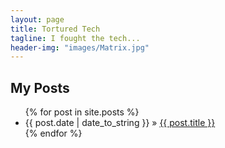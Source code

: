 ```yaml
---
layout: page
title: Tortured Tech
tagline: I fought the tech...
header-img: "images/Matrix.jpg"
---
```


## My Posts

<ul class="posts">
  {% for post in site.posts %}
    <li><span>{{ post.date | date_to_string }}</span> &raquo; <a href="{{ BASE_PATH }}{{ post.url }}">{{ post.title }}</a></li>
  {% endfor %}
</ul>
